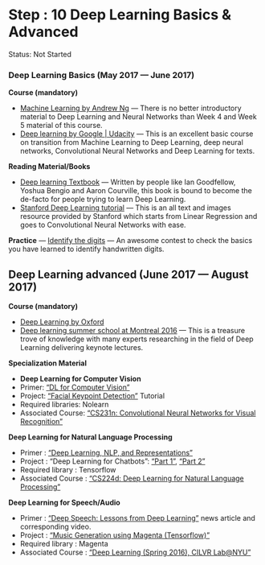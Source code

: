 # Step : 10 Deep Learning Basics & Advanced

Status: Not Started

### Deep Learning Basics (May 2017 — June 2017)

**Course (mandatory)**

- [Machine Learning by Andrew Ng](https://www.coursera.org/learn/machine-learning) — There is no better introductory material to Deep Learning and Neural Networks than Week 4 and Week 5 material of this course.
- [Deep learning by Google | Udacity](https://www.udacity.com/course/deep-learning--ud730) — This is an excellent basic course on transition from Machine Learning to Deep Learning, deep neural networks, Convolutional Neural Networks
and Deep Learning for texts.

**Reading Material/Books**

- [Deep learning Textbook](http://www.deeplearningbook.org/) — Written by people like Ian Goodfellow, Yoshua Bengio and Aaron
Courville, this book is bound to become the de-facto for people trying
to learn Deep Learning.
- [Stanford Deep Learning tutorial](http://deeplearning.stanford.edu/tutorial/) — This is an all text and images resource provided by Stanford which
starts from Linear Regression and goes to Convolutional Neural Networks
with ease.

**Practice** — [Identify the digits](https://datahack.analyticsvidhya.com/contest/practice-problem-identify-the-digits/) — An awesome contest to check the basics you have learned to identify handwritten digits.

## Deep Learning advanced (June 2017 — August 2017)

**Course (mandatory)**

- [Deep Learning by Oxford](https://www.cs.ox.ac.uk/people/nando.defreitas/machinelearning/)
- [Deep learning summer school at Montreal 2016](http://videolectures.net/deeplearning2016_montreal/) — This is a treasure trove of knowledge with many experts researching
in the field of Deep Learning delivering keynote lectures.

**Specialization Material**

- **Deep Learning for Computer Vision**
- Primer: [“DL for Computer Vision”](http://www.analyticsvidhya.com/blog/2016/04/deep-learning-computer-vision-introduction-convolution-neural-networks/)
- Project: [“Facial Keypoint Detection”](http://danielnouri.org/notes/2014/12/17/using-convolutional-neural-nets-to-detect-facial-keypoints-tutorial/) Tutorial
- Required libraries: Nolearn
- Associated Course: [“CS231n: Convolutional Neural Networks for Visual Recognition”](http://cs231n.stanford.edu/)

**Deep Learning for Natural Language Processing**

- Primer : [“Deep Learning, NLP, and Representations”](http://colah.github.io/posts/2014-07-NLP-RNNs-Representations/)
- Project : “Deep Learning for Chatbots”: [“Part 1”](http://www.wildml.com/2016/04/deep-learning-for-chatbots-part-1-introduction/), [“Part 2”](http://www.wildml.com/2016/07/deep-learning-for-chatbots-2-retrieval-based-model-tensorflow/)
- Required library : Tensorflow
- Associated Course : [“CS224d: Deep Learning for Natural Language Processing”](http://cs224d.stanford.edu/)

**Deep Learning for Speech/Audio**

- Primer : [“Deep Speech: Lessons from Deep Learning”](http://usa.baidu.com/deep-speech-lessons-from-deep-learning/) news article and corresponding video.
- Project : [“Music Generation using Magenta (Tensorflow)”](https://magenta.tensorflow.org/2016/06/10/recurrent-neural-network-generation-tutorial/)
- Required library : Magenta
- Associated Course : [“Deep Learning (Spring 2016), CILVR Lab@NYU”](http://cilvr.cs.nyu.edu/doku.php?id=courses:deeplearning2016:start)